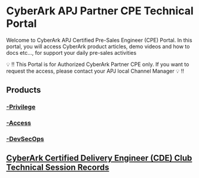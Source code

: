 # CyberArk APJ Partner CPE Technical Portal
Welcome to CyberArk APJ Certified Pre-Sales Engineer (CPE) Portal. In this portal, you will access CyberArk product articles, demo videos and how to docs etc…, for support your daily pre-sales activities

:bulb: :bangbang: This Portal is for Authorized CyberArk Partner CPE only. If you want to request the access, please contact your APJ local Channel Manager :bulb: :bangbang: 

## Products

### [ -Privilege](Privilege.md)

### [ -Access](Access.md)

### [ -DevSecOps](DevSecOps.md)

## [CyberArk Certified Delivery Engineer (CDE) Club Technical Session Records](https://github.com/ivanckleecity/apj_cde_club)
